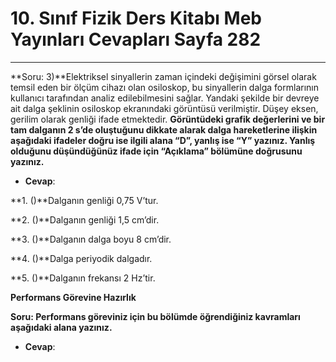# 10. Sınıf Fizik Ders Kitabı Meb Yayınları Cevapları Sayfa 282

---

**Soru: 3)**Elektriksel sinyallerin zaman içindeki değişimini görsel olarak temsil eden bir ölçüm cihazı olan osiloskop, bu sinyallerin dalga formlarının kullanıcı tarafından analiz edilebilmesini sağlar. Yandaki şekilde bir devreye ait dalga şeklinin osiloskop ekranındaki görüntüsü verilmiştir. Düşey eksen, gerilim olarak genliği ifade etmektedir. **Görüntüdeki grafik değerlerini ve bir tam dalganın 2 s’de oluştuğunu dikkate alarak dalga hareketlerine ilişkin aşağıdaki ifadeler doğru ise ilgili alana “D”, yanlış ise “Y” yazınız. Yanlış olduğunu düşündüğünüz ifade için “Açıklama” bölümüne doğrusunu yazınız.**

-   **Cevap**:

**1. ()**Dalganın genliği 0,75 V’tur.

**2. ()**Dalganın genliği 1,5 cm’dir.

**3. ()**Dalganın dalga boyu 8 cm’dir.

**4. ()**Dalga periyodik dalgadır.

**5. ()**Dalganın frekansı 2 Hz’tir.

**Performans Görevine Hazırlık**

**Soru: Performans göreviniz için bu bölümde öğrendiğiniz kavramları aşağıdaki alana yazınız.**

-   **Cevap**: